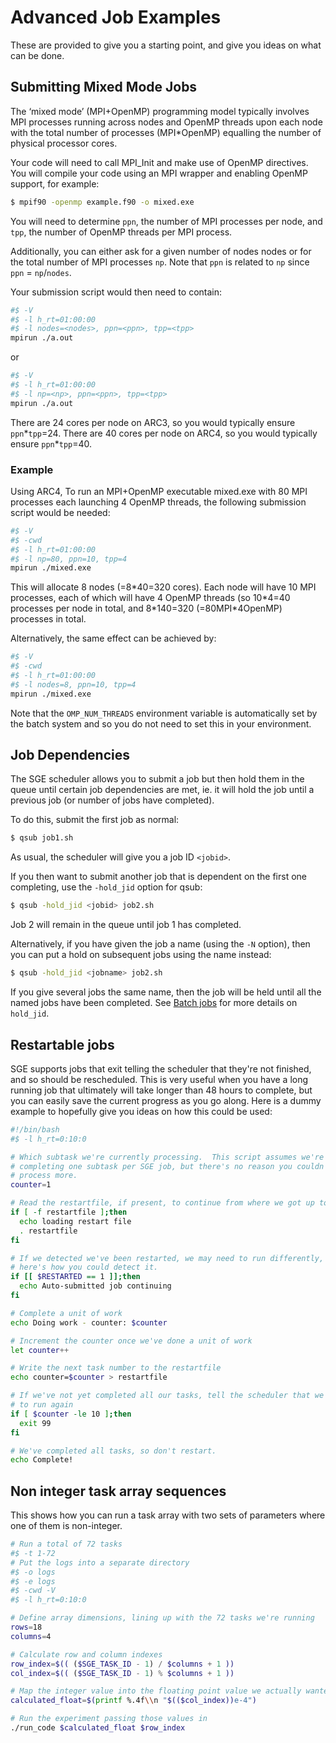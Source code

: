# Advanced Job Examples

These are provided to give you a starting point, and give you ideas on what can
be done.

## Submitting Mixed Mode Jobs
The ‘mixed mode’ (MPI+OpenMP) programming model typically involves MPI
processes running across nodes and OpenMP threads upon each node with the total
number of processes (MPI*OpenMP) equalling the number of physical processor
cores.

Your code will need to call MPI_Init and make use of OpenMP directives. You
will compile your code using an MPI wrapper and enabling OpenMP support, for
example:

```bash
$ mpif90 -openmp example.f90 -o mixed.exe
```

You will need to determine `ppn`, the number of MPI processes per node, and
`tpp`, the number of OpenMP threads per MPI process.

Additionally, you can either ask for a given number of nodes nodes or for the
total number of MPI processes `np`. Note that `ppn` is related to `np` since
`ppn` = `np`/`nodes`.

Your submission script would then need to contain:

```bash
#$ -V
#$ -l h_rt=01:00:00
#$ -l nodes=<nodes>, ppn=<ppn>, tpp=<tpp>
mpirun ./a.out
```
or

```bash
#$ -V
#$ -l h_rt=01:00:00
#$ -l np=<np>, ppn=<ppn>, tpp=<tpp>
mpirun ./a.out
```
There are 24 cores per node on ARC3, so you would typically ensure `ppn`\*`tpp`=24.
There are 40 cores per node on ARC4, so you would typically ensure `ppn`\*`tpp`=40.

### Example
Using ARC4, To run an MPI+OpenMP executable mixed.exe with 80 MPI processes
each launching 4 OpenMP threads, the following submission script would be
needed:
```bash
#$ -V
#$ -cwd
#$ -l h_rt=01:00:00
#$ -l np=80, ppn=10, tpp=4
mpirun ./mixed.exe
```
This will allocate 8 nodes (=8*40=320 cores).
Each node will have 10 MPI processes, each of which will have 4 OpenMP threads
(so 10\*4=40 processes per node in total, and 8\*140=320 (=80MPI\*4OpenMP)
processes in total.

Alternatively, the same effect can be achieved by:
```bash
#$ -V
#$ -cwd
#$ -l h_rt=01:00:00
#$ -l nodes=8, ppn=10, tpp=4
mpirun ./mixed.exe
```
Note that the `OMP_NUM_THREADS` environment variable is automatically set by
the batch system and so you do not need to set this in your environment.

## Job Dependencies
The SGE scheduler allows you to submit a job but then hold them in the queue
until certain job dependencies are met, ie. it will hold the job until a
previous job (or number of jobs have completed).

To do this, submit the first job as normal:

```bash
$ qsub job1.sh
```

As usual, the scheduler will give you a job ID `<jobid>`.

If you then want to submit another job that is dependent on the first one
completing, use the `-hold_jid` option for qsub:

```bash
$ qsub -hold_jid <jobid> job2.sh
```

Job 2 will remain in the queue until job 1 has completed.

Alternatively, if you have given the job a name (using the `-N` option), then
you can put a hold on subsequent jobs using the name instead:

```bash
$ qsub -hold_jid <jobname> job2.sh
```

If you give several jobs the same name, then the job will be held until all the
named jobs have been completed.
See [Batch jobs](batchjob:list-of-sge-options) for more details on
`hold_jid`.

## Restartable jobs

SGE supports jobs that exit telling the scheduler that they're not finished,
and so should be rescheduled.  This is very useful when you have a long running
job that ultimately will take longer than 48 hours to complete, but you can
easily save the current progress as you go along.  Here is a dummy example to
hopefully give you ideas on how this could be used:

```bash
#!/bin/bash
#$ -l h_rt=0:10:0

# Which subtask we're currently processing.  This script assumes we're only
# completing one subtask per SGE job, but there's no reason you couldn't
# process more.
counter=1

# Read the restartfile, if present, to continue from where we got up to
if [ -f restartfile ];then
  echo loading restart file
  . restartfile
fi

# If we detected we've been restarted, we may need to run differently, so
# here's how you could detect it.
if [[ $RESTARTED == 1 ]];then
  echo Auto-submitted job continuing
fi

# Complete a unit of work
echo Doing work - counter: $counter

# Increment the counter once we've done a unit of work
let counter++

# Write the next task number to the restartfile
echo counter=$counter > restartfile

# If we've not yet completed all our tasks, tell the scheduler that we'll need
# to run again
if [ $counter -le 10 ];then
  exit 99
fi

# We've completed all tasks, so don't restart.
echo Complete!
```

## Non integer task array sequences

This shows how you can run a task array with two sets of parameters where one
of them is non-integer.

```bash
# Run a total of 72 tasks
#$ -t 1-72
# Put the logs into a separate directory
#$ -o logs
#$ -e logs
#$ -cwd -V
#$ -l h_rt=0:10:0

# Define array dimensions, lining up with the 72 tasks we're running
rows=18
columns=4

# Calculate row and column indexes
row_index=$(( ($SGE_TASK_ID - 1) / $columns + 1 ))
col_index=$(( ($SGE_TASK_ID - 1) % $columns + 1 ))

# Map the integer value into the floating point value we actually wanted
calculated_float=$(printf %.4f\\n "$(($col_index))e-4")

# Run the experiment passing those values in
./run_code $calculated_float $row_index
```
